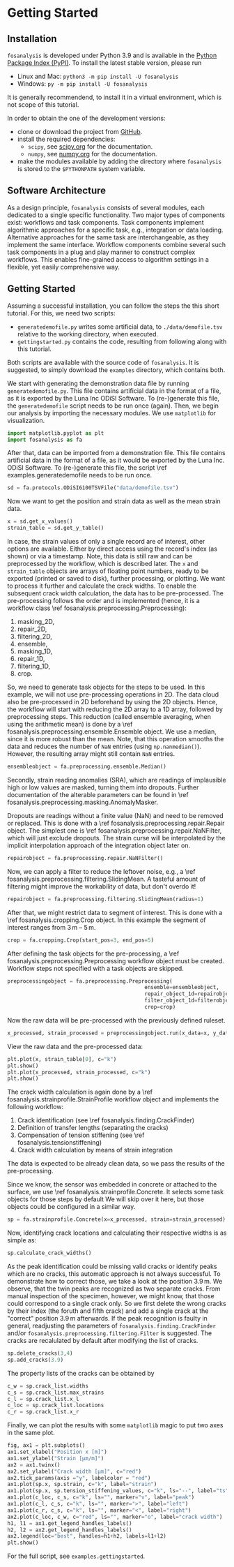# Getting Started

## Installation
`fosanalysis` is developed under Python 3.9 and is available in the [Python Package Index (PyPI)](https://pypi.org/project/fosanalysis/).
To install the latest stable version, please run
- Linux and Mac: `python3 -m pip install -U fosanalysis`
- Windows: `py -m pip install -U fosanalysis`

It is generally recommendend, to install it in a virtual environment, which is not scope of this tutorial.

In order to obtain the one of the development versions:
- clone or download the project from [GitHub](https://github.com/TUD-IMB/fosanalysis).
- install the required dependencies:
    - `scipy`, see [scipy.org](https://scipy.org) for the documentation.
    - `numpy`, see [numpy.org](https://numpy.org) for the documentation.
- make the modules available by adding the directory where `fosanalysis` is stored to the `$PYTHONPATH` system variable.

## Software Architecture
As a design principle, `fosanalysis` consists of several modules, each dedicated to a single specific functionality.
Two major types of components exist: workflows and task components.
Task components implement algorithmic approaches for a specific task, e.g., integration or data loading.
Alternative approaches for the same task are interchangeable, as they implement the same interface.
Workflow components combine several such task components in a plug and play manner to construct complex workflows.
This enables fine-grained access to algorithm settings in a flexible, yet easily comprehensive way.

## Getting Started
Assuming a successful installation, you can follow the steps the this short tutorial.
For this, we need two scripts:
- `generatedemofile.py` writes some artificial data, to `./data/demofile.tsv` relative to the working directory, when executed.
- `gettingstarted.py` contains the code, resulting from following along with this tutorial.

Both scripts are available with the source code of `fosanalysis`.
It is suggested, to simply download the `examples` directory, which contains both.

We start with generating the demonstration data file by running `generatedemofile.py`.
This file contains artificial data in the format of a file, as it is exported by the Luna Inc ODiSI Software.
To (re-)generate this file, the `generatedemofile` script needs to be run once (again).
Then, we begin our analysis by importing the necessary modules.
We use `matplotlib` for visualization.

```.py
import matplotlib.pyplot as plt
import fosanalysis as fa
```

After that, data can be imported from a demonstration file.
This file contains artificial data in the format of a file, as it would be exported by the Luna Inc. ODiSI Software.
To (re-)generate this file, the script \ref examples.generatedemofile needs to be run once.

```.py
sd = fa.protocols.ODiSI6100TSVFile("data/demofile.tsv")
```

Now we want to get the position and strain data as well as the mean strain data.

```.py
x = sd.get_x_values()
strain_table = sd.get_y_table()
```

In case, the strain values of only a single record are of interest, other options are available.
Either by direct access using the record's index (as shown) or via a timestamp.
Note, this data is still raw and can be preprocessed by the workflow, which is described later.
The `x` and `strain_table` objects are arrays of floating point numbers, ready to be exported (printed or saved to disk), further processing, or plotting.
We want to process it further and calculate the crack widths.
To enable the subsequent crack width calculation, the data has to be pre-processed.
The pre-processing follows the order and is implemented (hence, it is a workflow class \ref fosanalysis.preprocessing.Preprocessing):

1. masking_2D,
2. repair_2D,
3. filtering_2D,
4. ensemble,
5. masking_1D,
6. repair_1D,
7. filtering_1D,
8. crop.

So, we need to generate task objects for the steps to be used.
In this example, we will not use pre-processing operations in 2D.
The data cloud also be pre-processed in 2D beforehand by using the 2D objects.
Hence, the workflow will start with reducing the 2D array to a 1D array, followed by preprocessing steps.
This reduction (called ensemble averaging, when using the arithmetic mean) is done by a \ref fosanalysis.preprocessing.ensemble.Ensemble object.
We use a median, since it is more robust than the mean.
Note, that this operation smooths the data and reduces the number of `NaN` entries (using `np.nanmedian()`).
However, the resulting array might still contain `NaN` entries.

```.py
ensembleobject = fa.preprocessing.ensemble.Median()
```

Secondly, strain reading anomalies (SRA), which are readings of implausible high or low values are masked, turning them into dropouts.
Further documentation of the alterable parameters can be found in \ref fosanalysis.preprocessing.masking.AnomalyMasker.

Dropouts are readings without a finite value (NaN) and need to be removed or replaced.
This is done with a \ref fosanalysis.preprocessing.repair.Repair object.
The simplest one is \ref fosanalysis.preprocessing.repair.NaNFilter, which will just exclude dropouts.
The strain curse will be interpolated by the implicit interpolation approach of the integration object later on.

```.py
repairobject = fa.preprocessing.repair.NaNFilter()
```

Now, we can apply a filter to reduce the leftover noise, e.g., a \ref fosanalysis.preprocessing.filtering.SlidingMean.
A tasteful amount of filtering might improve the workability of data, but don't overdo it!

```.py
repairobject = fa.preprocessing.filtering.SlidingMean(radius=1)
```

After that, we might restrict data to segment of interest.
This is done with a \ref fosanalysis.cropping.Crop object.
In this example the segment of interest ranges from 3 m – 5 m.

```.py
crop = fa.cropping.Crop(start_pos=3, end_pos=5)
```

After defining the task objects for the pre-processing, a \ref fosanalysis.preprocessing.Preprocessing workflow object must be created.
Workflow steps not specified with a task objects are skipped.

```.py
preprocessingobject = fa.preprocessing.Preprocessing(
											ensemble=ensembleobject,
											repair_object_1d=repairobject,
											filter_object_1d=filterobject,
											crop=crop)
```

Now the raw data will be pre-processed with the previously defined ruleset.

```.py
x_processed, strain_processed = preprocessingobject.run(x_data=x, y_data=strain_table)
```

View the raw data and the pre-processed data:

```.py
plt.plot(x, strain_table[0], c="k")
plt.show()
plt.plot(x_processed, strain_processed, c="k")
plt.show()
```

The crack width calculation is again done by a \ref fosanalysis.strainprofile.StrainProfile workflow object and implements the following workflow:

1. Crack identification (see \ref fosanalysis.finding.CrackFinder)
2. Definition of transfer lengths (separating the cracks)
3. Compensation of tension stiffening (see \ref fosanalysis.tensionstiffening)
4. Crack width calculation by means of strain integration

The data is expected to be already clean data, so we pass the results of the pre-processing.

Since we know, the sensor was embedded in concrete or attached to the surface, we use \ref fosanalysis.strainprofile.Concrete.
It selects some task objects for those steps by default
We will skip over it here, but those objects could be configured in a similar way.

```.py
sp = fa.strainprofile.Concrete(x=x_processed, strain=strain_processed)
```

Now, identifying crack locations and calculating their respective widths is as simple as:

```.py
sp.calculate_crack_widths()
```

As the peak identification could be missing valid cracks or identify peaks which are no cracks, this automatic approach is not always successful.
To demonstrate how to correct those, we take a look at the position 3.9 m.
We observe, that the twin peaks are recognized as two separate cracks.
From manual inspection of the specimen, however, we might know, that those could correspond to a single crack only.
So we first delete the wrong cracks by their index (the foruth and fifth crack) and add a single crack at the "correct" position 3.9 m afterwards.
If the peak recognition is faulty in general, readjusting the parameters of `fosanalysis.finding.CrackFinder` and/or `fosanalysis.preprocessing.filtering.Filter` is suggested.
The cracks are recalulated by default after modifying the list of cracks.

```.py
sp.delete_cracks(3,4)
sp.add_cracks(3.9)
```

The property lists of the cracks can be obtained by

```.py
c_w = sp.crack_list.widths
c_s = sp.crack_list.max_strains
c_l = sp.crack_list.x_l
c_loc = sp.crack_list.locations
c_r = sp.crack_list.x_r
```

Finally, we can plot the results with some `matplotlib` magic to put two axes in the same plot.

```.py
fig, ax1 = plt.subplots()
ax1.set_xlabel("Position x [m]")
ax1.set_ylabel("Strain [µm/m]")
ax2 = ax1.twinx()
ax2.set_ylabel("Crack width [µm]", c="red")
ax2.tick_params(axis ="y", labelcolor = "red") 
ax1.plot(sp.x, sp.strain, c="k", label="strain")
ax1.plot(sp.x, sp.tension_stiffening_values, c="k", ls="--", label="ts")
ax1.plot(c_loc, c_s, c="k", ls="", marker="v", label="peak")
ax1.plot(c_l, c_s, c="k", ls="", marker=">", label="left")
ax1.plot(c_r, c_s, c="k", ls="", marker="<", label="right")
ax2.plot(c_loc, c_w, c="red", ls="", marker="o", label="crack width")
h1, l1 = ax1.get_legend_handles_labels()
h2, l2 = ax2.get_legend_handles_labels()
ax2.legend(loc="best", handles=h1+h2, labels=l1+l2)
plt.show()
```

For the full script, see `examples.gettingstarted`.
